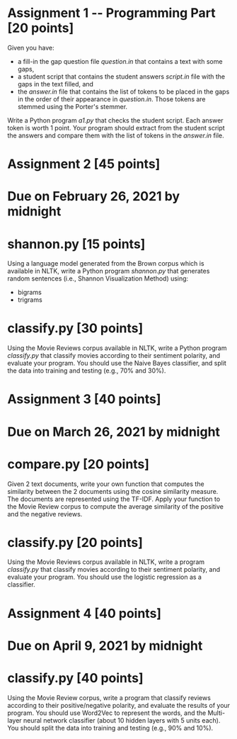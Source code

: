 # Assignment 1 -- Programming Part [20 points]

Given you have:
 * a fill-in the gap question file *question.in* that contains a text with some gaps,
 * a student script that contains the student answers *script.in* file with the gaps in the text filled, and
 * the *answer.in* file that contains the list of tokens to be placed in the gaps in the order of their appearance in *question.in*. Those tokens are stemmed using the Porter's stemmer.

Write a Python program *a1.py* that checks the student script. Each answer token is worth 1 point. Your program should extract from the student script the answers and compare them with the list of tokens in the *answer.in* file.


# Assignment 2 [45 points]
# Due on February 26, 2021 by midnight

# shannon.py [15 points]
Using a language model generated from the Brown corpus which is available in NLTK, write a Python program *shannon.py* that generates random sentences (i.e., Shannon Visualization Method) using:
 * bigrams
 * trigrams

# classify.py [30 points]
 Using the Movie Reviews corpus available in NLTK, write a Python program *classify.py* that classify movies according to their sentiment polarity, and evaluate your program. You should use the Naive Bayes classifier, and split the data into training and testing (e.g., 70\% and 30\%).

# Assignment 3  [40 points]
# Due on March 26, 2021 by midnight

# compare.py [20 points]
Given 2 text documents, write your own function that computes the similarity between the 2 documents using the cosine similarity measure. The documents are represented using the TF-IDF.  Apply your function to the Movie Review corpus to compute the average similarity of the positive and the negative reviews.


# classify.py [20 points]
Using the Movie Reviews corpus available in NLTK, write a program *classify.py* that classify movies according to their sentiment polarity, and evaluate your program. You should use the logistic regression as a classifier.

# Assignment 4  [40 points]
# Due on April 9, 2021 by midnight

# classify.py [40 points]
Using the Movie Review corpus, write a program that classify reviews according to their positive/negative polarity, and evaluate the results of your program. You should use Word2Vec to represent the words, and the Multi-layer neural network classifier (about 10 hidden layers with 5 units each). You should split the data into training and testing (e.g., 90\% and 10\%).

